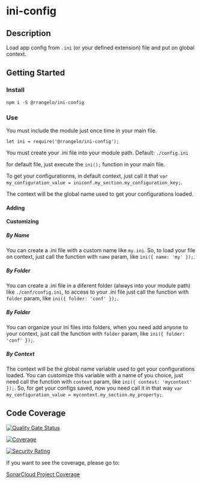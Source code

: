 # ini-config

## Description

Load app config from `.ini` (or your defined extension) file and put on global context.

## Getting Started

### Install

`npm i -S @rrangelo/ini-config`

### Use

You must include the module just once time in your main file.

`let ini = require('@rrangelo/ini-config');`

You must create your .ini file into your module path. Default:  `./config.ini`

for default file, just execute the `ini();` function in your main file.

To get your configurationns, in default context, just call it that `var my_configuration_value = iniconf.my_section.my_configuration_key;`.

The context will be the global name used to get your configurations loaded. 

#### Adding

#### Customizing

##### By Name

You can create a .ini file with a custom name like `my.ini`. So, to load your file on context, just call the function with `name` param, like `ini({ name: 'my' });`. 

##### By Folder

You can create a .ini file in a diferent folder (always into your module path) like `./conf/config.ini`, to access to your .ini file just call the function with `folder` param, like `ini({ folder: 'conf' });`.

##### By Folder

You can organize your ini files into folders, when you need add anyone to your context, just call the function with `folder` param, like `ini({ folder: 'conf' });`.

##### By Context

The context will be the global name variable used to get your configurations loaded. You can customize this variable with a name of you choice, just need call the function with `context` param, like `ini({ contest: 'mycontext' });`. So, for get your configs saved, now you need call it in that way `var my_configuration_value = mycontext.my_section.my_property;`.

## Code Coverage

[![Quality Gate Status](https://sonarcloud.io/api/project_badges/measure?project=rrangelo_ini-config&metric=alert_status)](https://sonarcloud.io/dashboard?id=rrangelo_ini-config)

[![Coverage](https://sonarcloud.io/api/project_badges/measure?project=rrangelo_ini-config&metric=coverage)](https://sonarcloud.io/dashboard?id=rrangelo_ini-config)

[![Security Rating](https://sonarcloud.io/api/project_badges/measure?project=rrangelo_ini-config&metric=security_rating)](https://sonarcloud.io/dashboard?id=rrangelo_ini-config)

If you want to see the coverage, please go to: 

[SonarCloud Project Coverage](https://sonarcloud.io/dashboard?id=rrangelo_ini-config)